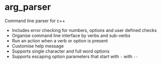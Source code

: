 # arg_parser

Command line parser for c++

 - Includes error checking for numbers, options and user defined checks
 - Organise command line interface by verbs and sub-verbs
 - Run an action when a verb or option is present
 - Customise help message
 - Supports single character and full word options
 - Supports escaping option parameters that start with `-` with `--`
